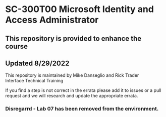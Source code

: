 # SC-300T00 Microsoft Identity and Access Administrator
 
## This repository is provided to enhance the course
## Updated 8/29/2022

This repository is maintained by Mike Danseglio and Rick Trader<br>
Interface Technical Training

If you find a step is not correct in the errata please add it to issues or a pull request and we will research and update the appropriate errata.

### Disregarrd - Lab 07 has been removed from the environment.